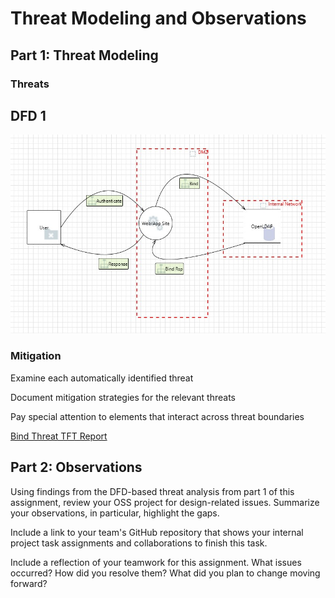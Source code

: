 # Threat Modeling and Observations
## Part 1: Threat Modeling

<!--- Josh Bartels --->
### Threats

## DFD 1

![Bind Threat](https://github.com/bartelsjoshuac/SAPG/blob/main/images/BINDThreat.jpg)

### Mitigation
Examine each automatically identified threat

Document mitigation strategies for the relevant threats

Pay special attention to elements that interact across threat boundaries

[Bind Threat TFT Report](https://htmlpreview.github.io/?https://github.com/bartelsjoshuac/SAPG/blob/main/BINDThreatReport.htm)

## Part 2: Observations
Using findings from the DFD-based threat analysis from part 1 of this assignment, review your OSS project for design-related issues. Summarize your observations, in particular, highlight the gaps.

Include a link to your team's GitHub repository that shows your internal project task assignments and collaborations to finish this task. 

Include a reflection of your teamwork for this assignment. What issues occurred? How did you resolve them? What did you plan to change moving forward? 
